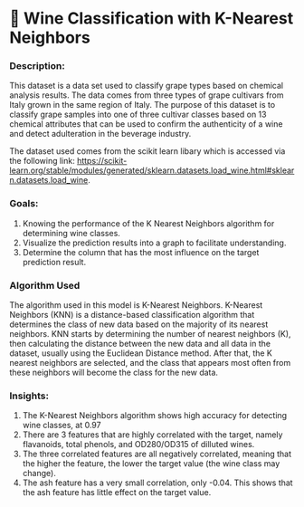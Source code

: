 # 🍷 Wine Classification with K-Nearest Neighbors

### Description:
This dataset is a data set used to classify grape types based on chemical analysis results. The data comes from three types of grape cultivars from Italy grown in the same region of Italy. The purpose of this dataset is to classify grape samples into one of three cultivar classes based on 13 chemical attributes that can be used to confirm the authenticity of a wine and detect adulteration in the beverage industry.

The dataset used comes from the scikit learn libary which is accessed via the following link: https://scikit-learn.org/stable/modules/generated/sklearn.datasets.load_wine.html#sklearn.datasets.load_wine.

### Goals:
1. Knowing the performance of the K Nearest Neighbors algorithm for determining wine classes.
2. Visualize the prediction results into a graph to facilitate understanding. 
3. Determine the column that has the most influence on the target prediction result.

### Algorithm Used
The algorithm used in this model is K-Nearest Neighbors. K-Nearest Neighbors (KNN) is a distance-based classification algorithm that determines the class of new data based on the majority of its nearest neighbors. KNN starts by determining the number of nearest neighbors (K), then calculating the distance between the new data and all data in the dataset, usually using the Euclidean Distance method. After that, the K nearest neighbors are selected, and the class that appears most often from these neighbors will become the class for the new data.

### Insights:
1. The K-Nearest Neighbors algorithm shows high accuracy for detecting wine classes, at 0.97
2. There are 3 features that are highly correlated with the target, namely flavanoids, total phenols, and OD280/OD315 of dilluted wines.
3. The three correlated features are all negatively correlated, meaning that the higher the feature, the lower the target value (the wine class may change).
4. The ash feature has a very small correlation, only -0.04. This shows that the ash feature has little effect on the target value.
